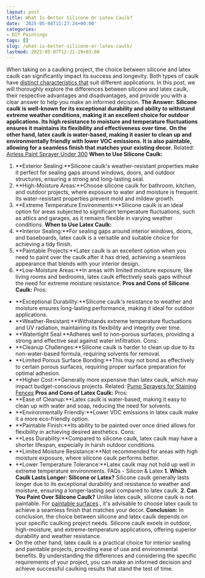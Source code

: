 ```yaml
---
layout: post
title: What Is Better Silicone Or Latex Caulk?
date: '2025-05-04T11:27:24+00:00'
categories:
- DIY Paintings
tags: []
slug: /what-is-better-silicone-or-latex-caulk/
lastmod: 2025-05-07T12:21:29+03:00
---
```


When taking on a caulking project, the choice between silicone and latex caulk can significantly impact its success and longevity. Both types of caulk have
[distinct characteristics that](https://pestpolicy.com/best-hvlp-spray-gun-for-lacquer/)
suit different applications.
In this post, we will thoroughly explore the differences between silicone and latex caulk, their respective advantages and disadvantages, and provide you with a clear answer to help you make an informed decision.
**The Answer:**
**Silicone caulk is well-known for its exceptional durability and ability to withstand extreme weather conditions, making it an excellent choice for outdoor applications. Its high resistance to moisture and temperature fluctuations ensures it maintains its flexibility and effectiveness over time.**
**On the other hand, latex caulk is water-based, making it easier to clean up and environmentally friendly with lower VOC emissions. It is also paintable, allowing for a seamless finish that matches your existing decor.**
Related:
[Airless Paint Sprayer Under 300](https://pestpolicy.com/best-airless-paint-sprayer-under-300/)
**When to Use Silicone Caulk:**
1. **Exterior Sealing:**Silicone caulk's weather-resistant properties make it perfect for sealing gaps around windows, doors, and outdoor structures, ensuring a strong and long-lasting seal.
2. **High-Moisture Areas:**Choose silicone caulk for bathroom, kitchen, and outdoor projects, where exposure to water and moisture is frequent. Its water-resistant properties prevent mold and mildew growth.
3. **Extreme Temperature Environments:**Silicone caulk is an ideal option for areas subjected to significant temperature fluctuations, such as attics and garages, as it remains flexible in varying weather conditions.
**When to Use Latex Caulk:**
1. **Interior Sealing:**For sealing gaps around interior windows, doors, and baseboards, latex caulk is a versatile and suitable choice for achieving a tidy finish.
2. **Paintable Projects:**Latex caulk is an excellent option when you need to paint over the caulk after it has dried, achieving a seamless appearance that blends with your interior design.
3. **Low-Moisture Areas:**In areas with limited moisture exposure, like living rooms and bedrooms, latex caulk effectively seals gaps without the need for extreme moisture resistance.
**Pros and Cons of Silicone Caulk:**
Pros:
- **Exceptional Durability:**Silicone caulk's resistance to weather and moisture ensures long-lasting performance, making it ideal for outdoor applications.
- **Weather-Resistant:**Withstands extreme temperature fluctuations and UV radiation, maintaining its flexibility and integrity over time.
- **Watertight Seal:**Adheres well to non-porous surfaces, providing a strong and effective seal against water infiltration.
Cons:
- **Cleanup Challenges:**Silicone caulk is harder to clean up due to its non-water-based formula, requiring solvents for removal.
- **Limited Porous Surface Bonding:**This may not bond as effectively to certain porous surfaces, requiring proper surface preparation for optimal adhesion.
- **Higher Cost:**Generally more expensive than latex caulk, which may impact budget-conscious projects.
Related:
[Pump Sprayers for Staining Fences](https://pestpolicy.com/best-pump-sprayers-for-staining-fences/)
**Pros and Cons of Latex Caulk:**
Pros:
- **Ease of Cleanup:**Latex caulk is water-based, making it easy to clean up with water and soap, reducing the need for solvents.
- **Environmentally Friendly:**Lower VOC emissions in latex caulk make it a more eco-friendly option.
- **Paintable Finish:**Its ability to be painted over once dried allows for flexibility in achieving desired aesthetics.
Cons:
- **Less Durability:**Compared to silicone caulk, latex caulk may have a shorter lifespan, especially in harsh outdoor conditions.
- **Limited Moisture Resistance:**Not recommended for areas with high moisture exposure, where silicone caulk performs better.
- **Lower Temperature Tolerance:**Latex caulk may not hold up well in extreme temperature environments.
FAQs - Silicon & Latex
**1. Which Caulk Lasts Longer: Silicone or Latex?**
Silicone caulk generally lasts longer due to its exceptional durability and resistance to weather and moisture, ensuring a longer-lasting seal compared to latex caulk.
**2. Can You Paint Over Silicone Caulk?**
Unlike latex caulk, silicone caulk is not paintable. For
[paintable surfaces](https://pestpolicy.com/best-commercial-paint-sprayers/)
, it's advisable to choose latex caulk to achieve a seamless finish that matches your decor.
**Conclusion:**
In conclusion, the choice between silicone and latex caulk depends on your specific caulking project needs. Silicone caulk excels in outdoor, high-moisture, and extreme-temperature applications, offering superior durability and weather resistance.
- On the other hand, latex caulk is a practical choice for interior sealing and paintable projects, providing ease of use and environmental benefits.
By understanding the differences and considering the specific requirements of your project, you can make an informed decision and achieve successful caulking results that stand the test of time.
